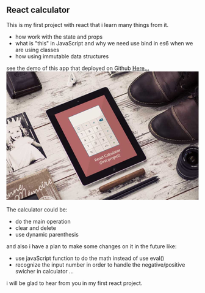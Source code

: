 ## React calculator 
This is my first project with react that i learn many things from it.

- how work with the state and props
- what is "this" in JavaScript and why we need use bind in es6 when we are using classes
- how using immutable data structures

see the demo of this app that deployed on Github [Here...](https://soori8.github.io/s8react-calculator/)
![Preview Image](demo.jpg)

The calculator could be:
- do the main operation
- clear and delete
- use dynamic parenthesis

and also i have a plan to make some changes on it in the future like:
- use javaScript function to do the math instead of use eval()
- recognize the input number in order to handle the negative/positive swicher in calculator
...

i will be glad to hear from you in my first react project.
